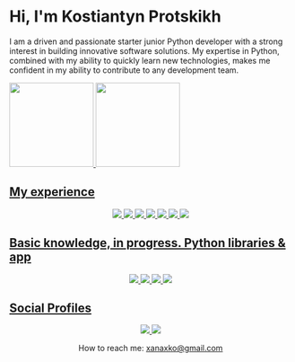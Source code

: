# Hi, I'm Kostiantyn Protskikh
I am a driven and passionate starter junior Python developer with a strong interest in building innovative software solutions. My expertise in Python, combined with my ability to quickly learn new technologies, makes me confident in my ability to contribute to any development team.

<a href="https://github.com/KoskoPro"><img height=150 src="https://github-readme-stats.vercel.app/api?username=koskopro&show_icons=true&theme=merko">
<a href="https://github.com/KoskoPro"><img height=150 src="https://github-readme-stats.vercel.app/api/top-langs/?username=koskopro&layout=compact&theme=merko">

## My experience
<p align='center'>
<img src="https://img.shields.io/badge/Python-FFD43B?style=for-the-badge&logo=python&logoColor=blue"/>
<img src="https://img.shields.io/badge/Jira-0052CC?style=for-the-badge&logo=Jira&logoColor=white"/>
<img src="https://img.shields.io/badge/Docker-2CA5E0?style=for-the-badge&logo=docker&logoColor=white"/>
<img src="https://img.shields.io/badge/Amazon_AWS-FF9900?style=for-the-badge&logo=amazonaws&logoColor=white"/>
<img src="https://img.shields.io/badge/Figma-F24E1E?style=for-the-badge&logo=figma&logoColor=white"/>
<img src="https://img.shields.io/badge/CSS3-1572B6?style=for-the-badge&logo=css3&logoColor=white"/>
<img src="https://img.shields.io/badge/HTML5-E34F26?style=for-the-badge&logo=html5&logoColor=white"/>
<p>

## Basic knowledge, in progress. Python libraries & app  
<p align='center'>
<img src="https://img.shields.io/badge/Selenium-43B02A?style=for-the-badge&logo=Selenium&logoColor=white"/>
<img src="https://img.shields.io/badge/Numpy-777BB4?style=for-the-badge&logo=numpy&logoColor=white"/>
<img src="https://img.shields.io/badge/Insomnia-5849be?style=for-the-badge&logo=Insomnia&logoColor=white"/>
<img src="https://img.shields.io/badge/Postman-FF6C37?style=for-the-badge&logo=Postman&logoColor=white"/>
<p>   
  
## Social Profiles
<p align='center'>
   <a href="https://www.linkedin.com/in/protskikh/">
       <img src="https://img.shields.io/badge/linkedin-%230077B5.svg?&style=for-the-badge&logo=linkedin&logoColor=white"/>
   </a>
   <a href="https://t.me/koskopro">
       <img src="https://img.shields.io/badge/Telegram-2CA5E0?style=for-the-badge&logo=telegram&logoColor=white"/>
   </a>
 <p align='center'>
   How to reach me: <a href='mailto:xanaxko@gmail.com'>xanaxko@gmail.com</a>
</p>
